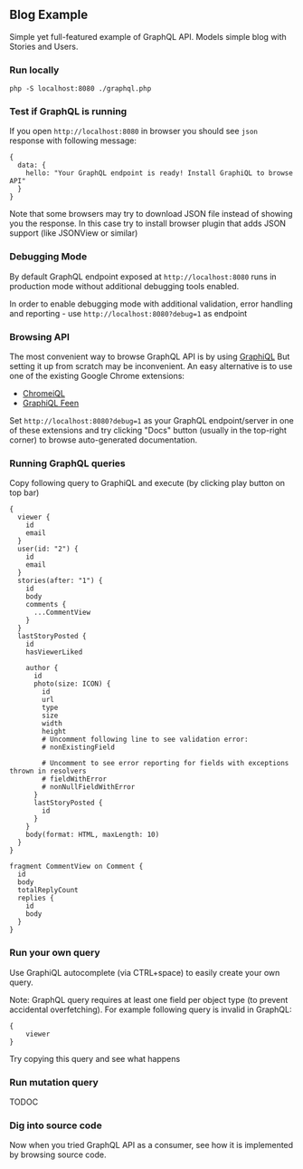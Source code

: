 ## Blog Example
Simple yet full-featured example of GraphQL API. Models simple blog with Stories and Users. 

### Run locally
```
php -S localhost:8080 ./graphql.php
```

### Test if GraphQL is running
If you open `http://localhost:8080` in browser you should see `json` response with 
following message:
```
{
  data: {
    hello: "Your GraphQL endpoint is ready! Install GraphiQL to browse API"
  }
}
```

Note that some browsers may try to download JSON file instead of showing you the response.
In this case try to install browser plugin that adds JSON support (like JSONView or similar)

### Debugging Mode
By default GraphQL endpoint exposed at `http://localhost:8080` runs in production mode without 
additional debugging tools enabled.

In order to enable debugging mode with additional validation, error handling and reporting - 
use `http://localhost:8080?debug=1` as endpoint

### Browsing API
The most convenient way to browse GraphQL API is by using [GraphiQL](https://github.com/graphql/graphiql)
But setting it up from scratch may be inconvenient. An easy alternative is to use one of 
the existing Google Chrome extensions:
- [ChromeiQL](https://chrome.google.com/webstore/detail/chromeiql/fkkiamalmpiidkljmicmjfbieiclmeij)
- [GraphiQL Feen](https://chrome.google.com/webstore/detail/graphiql-feen/mcbfdonlkfpbfdpimkjilhdneikhfklp)

Set `http://localhost:8080?debug=1` as your GraphQL endpoint/server in one of these extensions 
and try clicking "Docs" button (usually in the top-right corner) to browse auto-generated 
documentation.

### Running GraphQL queries
Copy following query to GraphiQL and execute (by clicking play button on top bar)

```
{
  viewer {
    id
    email
  }
  user(id: "2") {
    id
    email
  }
  stories(after: "1") {
    id
    body
    comments {
      ...CommentView
    }
  }
  lastStoryPosted {
    id
    hasViewerLiked
   
    author {
      id
      photo(size: ICON) {
        id
        url
        type
        size
        width
        height
        # Uncomment following line to see validation error:
        # nonExistingField
        
        # Uncomment to see error reporting for fields with exceptions thrown in resolvers
        # fieldWithError
        # nonNullFieldWithError
      }
      lastStoryPosted {
        id
      }
    }
    body(format: HTML, maxLength: 10)
  }
}

fragment CommentView on Comment {
  id
  body
  totalReplyCount
  replies {
    id
    body
  }
}
```

### Run your own query
Use GraphiQL autocomplete (via CTRL+space) to easily create your own query.

Note: GraphQL query requires at least one field per object type (to prevent accidental overfetching).
For example following query is invalid in GraphQL:

```
{
    viewer
}
```

Try copying this query and see what happens

### Run mutation query
TODOC

### Dig into source code
Now when you tried GraphQL API as a consumer, see how it is implemented by browsing
source code.
